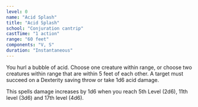 ```yaml
---
level: 0
name: "Acid Splash"
title: "Acid Splash"
school: "Conjuration cantrip"
castTime: "1 action"
range: "60 feet"
components: "V, S"
duration: "Instantaneous"
---
```


You hurl a bubble of acid. Choose one creature within range, or choose two creatures within range that are within 5 feet of each other. A target must succeed on a Dexterity saving throw or take 1d6 acid damage.

This spells damage increases by 1d6 when you reach 5th Level (2d6), 11th level (3d6) and 17th level (4d6).
